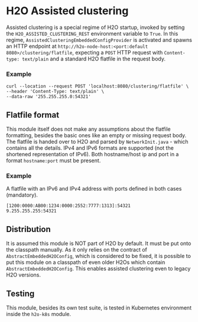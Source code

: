 # H2O Assisted clustering

Assisted clustering is a special regime of H2O startup, invoked by setting the `H2O_ASSISTED_CLUSTERING_REST` environment
variable to `True`. In this regime, `AssistedClusteringEmbeddedConfigProvider` is activated and spawns an HTTP endpoint at
`http://h2o-node-host:<port:default 8080>/clustering/flatfile`, expecting a `POST` HTTP request with `Content-type: text/plain`
and a standard H2O flatfile in the request body.

### Example
```
curl --location --request POST 'localhost:8080/clustering/flatfile' \
--header 'Content-Type: text/plain' \
--data-raw '255.255.255.0:54321'
```

## Flatfile format

This module itself does not make any assumptions about the flatfile formatting, besides the basic ones like
an empty or missing request body. The flatfile is handed over to H2O and parsed by `NetworkInit.java` - which contains all the details.
IPv4 and IPv6 formats are supported (not the shortened representation of IPv6). Both hostname/host ip and port in a format
`hostname:port` must be present.

### Example

A flatfile with an IPv6 and IPv4 address with ports defined in both cases (mandatory).
```
[1200:0000:AB00:1234:0000:2552:7777:1313]:54321
9.255.255.255:54321
```

## Distribution

It is assumed this module is NOT part of H2O by default. It must be put onto the classpath manually. As it only relies on the contract of
`AbstractEmbeddedH2OConfig`, which is considered to be fixed, it is possible to put this module on a classpath
of even older H2Os which contain `AbstractEmbeddedH2OConfig`. This enables assisted clustering even to legacy
H2O versions.


## Testing

This module, besides its own test suite, is tested in Kubernetes environment inside the `h2o-k8s` module.
